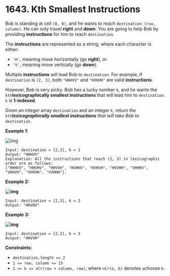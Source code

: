 # 1643. Kth Smallest Instructions

Bob is standing at cell `(0, 0)`, and he wants to reach `destination`: `(row, column)`. He can only travel **right** and **down**. You are going to help Bob by providing **instructions** for him to reach `destination`.

The **instructions** are represented as a string, where each character is either:

- `'H'`, meaning move horizontally (go **right**), or
- `'V'`, meaning move vertically (go **down**).

Multiple **instructions** will lead Bob to `destination`. For example, if `destination` is `(2, 3)`, both `"HHHVV"` and `"HVHVH"` are valid **instructions**.

However, Bob is very picky. Bob has a lucky number `k`, and he wants the `kth`**lexicographically smallest instructions** that will lead him to `destination`. `k` is **1-indexed**.

Given an integer array `destination` and an integer `k`, return *the* `kth`***lexicographically smallest instructions** that will take Bob to* `destination`.

 

**Example 1:**

![img](https://assets.leetcode.com/uploads/2020/10/12/ex1.png)

```
Input: destination = [2,3], k = 1
Output: "HHHVV"
Explanation: All the instructions that reach (2, 3) in lexicographic order are as follows:
["HHHVV", "HHVHV", "HHVVH", "HVHHV", "HVHVH", "HVVHH", "VHHHV", "VHHVH", "VHVHH", "VVHHH"].
```

**Example 2:**

**![img](https://assets.leetcode.com/uploads/2020/10/12/ex2.png)**

```
Input: destination = [2,3], k = 2
Output: "HHVHV"
```

**Example 3:**

**![img](https://assets.leetcode.com/uploads/2020/10/12/ex3.png)**

```
Input: destination = [2,3], k = 3
Output: "HHVVH"
```

 

**Constraints:**

- `destination.length == 2`
- `1 <= row, column <= 15`
- `1 <= k <= nCr(row + column, row)`, where `nCr(a, b)` denotes `a`choose `b`.
